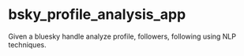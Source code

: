 # bsky_profile_analysis_app
Given a bluesky handle analyze profile, followers, following using NLP techniques.
